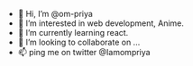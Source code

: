 - 👋 Hi, I’m @om-priya
- 👀 I’m interested in web development, Anime.
- 🌱 I’m currently learning react.
- 💞️ I’m looking to collaborate on ...
- 📫 ping me on twitter @Iamompriya

<!---
om-priya/om-priya is a ✨ special ✨ repository because its `README.md` (this file) appears on your GitHub profile.
You can click the Preview link to take a look at your changes.
--->
